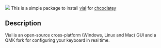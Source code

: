[![](https://img.shields.io/chocolatey/v/vial-kb.portable.svg?color=red&label=vial-kb.portable)](https://chocolatey.org/packages/vial-kb.portable)
This is a simple package to install [vial](https://get.vial.today/) for [chcoclatey](https://chocolatey.org/)

## Description
Vial is an open-source cross-platform (Windows, Linux and Mac) GUI and a QMK fork for configuring your keyboard in real time.
